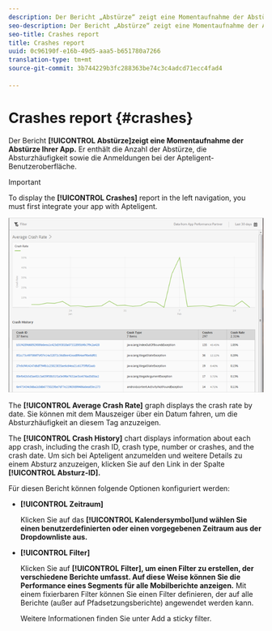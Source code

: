```yaml
---
description: Der Bericht „Abstürze“ zeigt eine Momentaufnahme der Abstürze Ihrer App. Er enthält die Anzahl der Abstürze, die Absturzhäufigkeit sowie die Anmeldungen bei der Apteligent-Benutzeroberfläche.
seo-description: Der Bericht „Abstürze“ zeigt eine Momentaufnahme der Abstürze Ihrer App. Er enthält die Anzahl der Abstürze, die Absturzhäufigkeit sowie die Anmeldungen bei der Apteligent-Benutzeroberfläche.
seo-title: Crashes report
title: Crashes report
uuid: 0c96190f-e16b-49d5-aaa5-b651780a7266
translation-type: tm+mt
source-git-commit: 3b744229b3fc288363be74c3c4adcd71ecc4fad4

---
```



# Crashes report {#crashes}

Der Bericht **[!UICONTROL Abstürze]zeigt eine Momentaufnahme der Abstürze Ihrer App.** Er enthält die Anzahl der Abstürze, die Absturzhäufigkeit sowie die Anmeldungen bei der Apteligent-Benutzeroberfläche.

>[!IMPORTANT]
>
>To display the **[!UICONTROL Crashes]** report in the left navigation, you must first integrate your app with Apteligent.

![Abstürze](assets/crashes.png)

The **[!UICONTROL Average Crash Rate]** graph displays the crash rate by date. Sie können mit dem Mauszeiger über ein Datum fahren, um die Absturzhäufigkeit an diesem Tag anzuzeigen.

The **[!UICONTROL Crash History]** chart displays information about each app crash, including the crash ID, crash type, number or crashes, and the crash date. Um sich bei Apteligent anzumelden und weitere Details zu einem Absturz anzuzeigen, klicken Sie auf den Link in der Spalte **[!UICONTROL Absturz-ID].**

Für diesen Bericht können folgende Optionen konfiguriert werden:

* **[!UICONTROL Zeitraum]**

   Klicken Sie auf das **[!UICONTROL Kalendersymbol]und wählen Sie einen benutzerdefinierten oder einen vorgegebenen Zeitraum aus der Dropdownliste aus.**

* **[!UICONTROL Filter]**

   Klicken Sie auf **[!UICONTROL Filter], um einen Filter zu erstellen, der verschiedene Berichte umfasst. Auf diese Weise können Sie die Performance eines Segments für alle Mobilberichte anzeigen.** Mit einem fixierbaren Filter können Sie einen Filter definieren, der auf alle Berichte (außer auf Pfadsetzungsberichte) angewendet werden kann.

   Weitere Informationen finden Sie unter Add a sticky filter.[](/help/using/usage/reports-customize/t-sticky-filter.md)